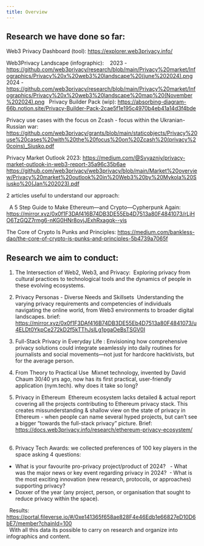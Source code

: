 ```yaml
---
title: Overview
---
```


## Research we have done so far: 

Web3 Privacy Dashboard (tool): https://explorer.web3privacy.info/ 

Web3Privacy Landscape (infographic):   
2023 - https://github.com/web3privacy/research/blob/main/Privacy%20market/Infographics/Privacy%20x%20web3%20landscape%20(june%202024).png   
2024 - https://github.com/web3privacy/research/blob/main/Privacy%20market/Infographics/Privacy%20x%20web3%20landscape%20map%20(November%202024).png 
 
Privacy Builder Pack (wip): 
https://absorbing-diagram-66b.notion.site/Privacy-Builder-Pack-2cae5f1e195c4970b4eb41a14d3f4bde

Privacy use cases with the focus on Zcash - focus within the Ukranian-Russian war: 
https://github.com/web3privacy/grants/blob/main/staticobjects/Privacy%20use%20cases%20with%20the%20focus%20on%20Zcash%20(privacy%20coins)_Siusko.pdf

Privacy Market Outlook 2023: 
https://medium.com/@Svyazniy/privacy-market-outlook-in-web3-report-35a96c35b6ae
https://github.com/web3privacy/web3privacy/blob/main/Market%20overview/Privacy%20market%20outlook%20in%20Web3%20by%20Mykola%20Siusko%20(Jan%202023).pdf    

2 articles useful to understand our approach:

  A 5 Step Guide to Make Ethereum—and Crypto—Cypherpunk Again: 
https://mirror.xyz/0x0f1F3DAf416B74DB3DE55Eb4D7513a80F4841073/rLjHO6TzGQZ7rmg6-nKG0HNr8ovjJExhRxagqk--yis  

The Core of Crypto Is Punks and Principles:
https://medium.com/bankless-dao/the-core-of-crypto-is-punks-and-principles-5b4739a7065f 


## Research we aim to conduct:

1. The Intersection of Web2, Web3, and Privacy:
 Exploring privacy from cultural practices to technological tools and the dynamics of people in these evolving ecosystems. 

2. Privacy Personas - Diverse Needs and Skillsets 
 Understanding the varying privacy requirements and competencies of individuals navigating the online world, from Web3 environments to broader digital landscapes. brief: https://mirror.xyz/0x0f1F3DAf416B74DB3DE55Eb4D7513a80F4841073/u4ELDt0YkpCe272kD2f5kTThJsILg1pgaOeBsTSGV0I  

3. Full-Stack Privacy in Everyday Life :
Envisioning how comprehensive privacy solutions could integrate seamlessly into daily routines for journalists and social movements—not just for hardcore hacktivists, but for the average person. 

4. From Theory to Practical Use
 Mixnet technology, invented by David Chaum 30/40 yrs ago, now has its first practical, user-friendly application (nym.tech). why does it take so long? 

5. Privacy in Ethereum 
Ethereum ecosystem lacks detailed & actual report covering all the projects contributing to Ethereum privacy stack. This creates missunderstanding & shallow view on the state of privacy in Ethereum - when people can name several hyped projects, but can’t see a bigger “towards the full-stack privacy” picture. 
Brief: https://docs.web3privacy.info/research/ethereum-privacy-ecosystem/  
 
6. Privacy Tech Awards: 
we collected preferences of 100 key players in the space asking 4 questions:  
- What is your favourite pro-privacy project/product of 2024? 
 - What was the major news or key event regarding privacy in 2024?
 - What is the most exciting innovation (new research, protocols, or approaches) supporting privacy?  
- Doxxer of the year (any project, person, or organisation that sought to reduce privacy within the space). 

  Results: https://portal.fileverse.io/#/0xe141365f658ae828F4e46Edb1e66827eD10D6bE7/member?chainId=100   
  With all this data its possible to carry on research and organize into infographics and content.

 
